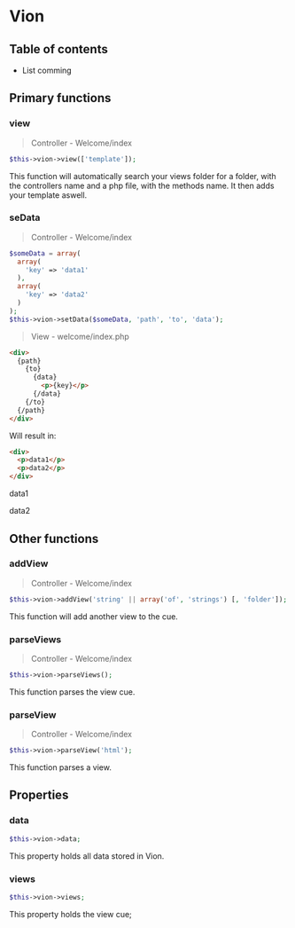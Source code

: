 # Vion

## Table of contents

- List comming

## Primary functions

### view
> Controller - Welcome/index

```php
$this->vion->view(['template']);
```
This function will automatically search your views folder for a folder, with the controllers name and a php file, with the methods name. It then adds your template aswell.

### seData
> Controller - Welcome/index

```php
$someData = array(
  array(
    'key' => 'data1'
  ),
  array(
    'key' => 'data2'
  )
);
$this->vion->setData($someData, 'path', 'to', 'data');
```

> View - welcome/index.php

```html
<div>
  {path}
    {to}
      {data}
        <p>{key}</p>
      {/data}
    {/to}
  {/path}
</div>
```
Will result in:
```html
<div>
  <p>data1</p>
  <p>data2</p>
</div>
```
<div>
  <p>data1</p>
  <p>data2</p>
</div>

## Other functions

### addView
> Controller - Welcome/index

```php
$this->vion->addView('string' || array('of', 'strings') [, 'folder']);
```
This function will add another view to the cue.

### parseViews
> Controller - Welcome/index

```php
$this->vion->parseViews();
```
This function parses the view cue.

### parseView
> Controller - Welcome/index

```php
$this->vion->parseView('html');
```
This function parses a view.

## Properties

### data
```php
$this->vion->data;
```
This property holds all data stored in Vion.

### views
```php
$this->vion->views;
```
This property holds the view cue;
